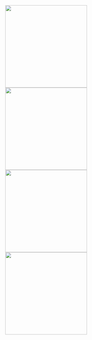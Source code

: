 <div>
<img src="https://github.com/salmanA169/Social-app/assets/40442174/6974dc6f-e580-41d6-a3bb-6f7c92b2baac" width="260">  <img src="https://github.com/salmanA169/Social-app/assets/40442174/7e9f6eb3-a0f3-4512-81f5-43a74f347ec2" width="260"> 
<img src="https://github.com/salmanA169/Social-app/assets/40442174/6f9eae57-6433-4727-9502-95fee0dadfbd" width="260">  
 <img src="https://github.com/salmanA169/Social-app/assets/40442174/1c166c92-d22b-4a3c-bb52-a09b8e3aa0db" width="260"> 
</div>
